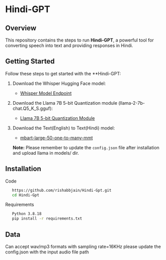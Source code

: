 # Hindi-GPT

## Overview

This repository contains the steps to run **Hindi-GPT**, a powerful tool for converting speech into text and providing responses in Hindi.

## Getting Started


Follow these steps to get started with the **Hindi-GPT:

1. Download the Whisper Hugging Face model:
   - [Whisper Model Endpoint](https://huggingface.co/openai/whisper-medium)

2. Download the Llama 7B 5-bit Quantization module (llama-2-7b-chat.Q5_K_S.gguf):
   - [Llama 7B 5-bit Quantization Module](https://huggingface.co/TheBloke/Llama-2-7b-Chat-GGUF/tree/main)

3. Download the Text(English) to Text(Hindi) model:
   - [mbart-large-50-one-to-many-mmt](https://huggingface.co/facebook/mbart-large-50-one-to-many-mmt)

   **Note:** Please remember to update the `config.json` file after installation and upload llama in models/ dir.

## Installation
Code
```bash
   https://github.com/rishabbjain/Hindi-Gpt.git
   cd Hindi-Gpt

```
Requirements
```bash
   Python 3.8.18
   pip install -r requirements.txt
```
## Data
Can accept wav/mp3 formats with sampling rate=16KHz
please update the config.json with the input audio file path
